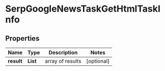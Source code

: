 # SerpGoogleNewsTaskGetHtmlTaskInfo


## Properties

| Name | Type | Description | Notes |
|------------ | ------------- | ------------- | -------------|
**result** | **List<SerpGoogleNewsTaskGetHtmlResultInfo>** | array of results |[optional]|